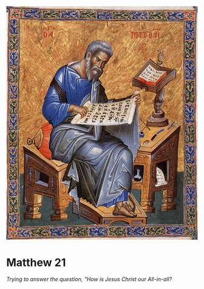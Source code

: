 <img class="intro-right" src="../images/art-matthew.jpg">

# Matthew 21

*Trying to answer the question, "How is Jesus Christ our All-in-all?*

